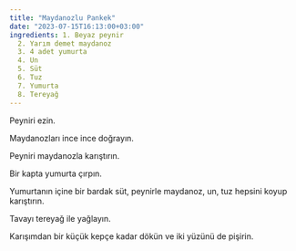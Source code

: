 ```yaml
---
title: "Maydanozlu Pankek"
date: "2023-07-15T16:13:00+03:00"
ingredients: 1. Beyaz peynir
  2. Yarım demet maydanoz
  3. 4 adet yumurta
  4. Un
  5. Süt
  6. Tuz
  7. Yumurta
  8. Tereyağ
---
```


Peyniri ezin.

Maydanozları ince ince doğrayın.

Peyniri maydanozla karıştırın.

Bir kapta yumurta çırpın.

Yumurtanın içine bir bardak süt, peynirle maydanoz, un, tuz hepsini
koyup karıştırın.

Tavayı tereyağ ile yağlayın.

Karışımdan bir küçük kepçe kadar dökün ve iki yüzünü de pişirin.
